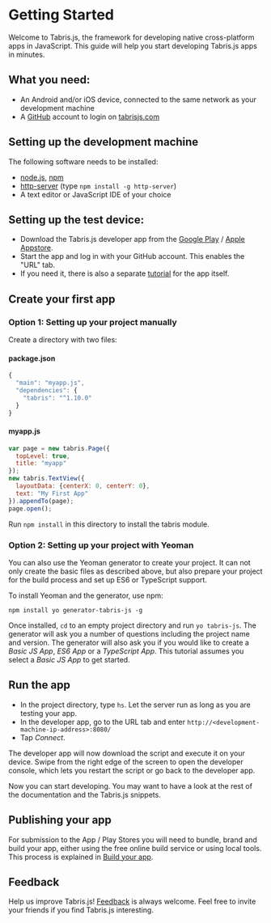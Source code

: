---
---
# Getting Started

Welcome to Tabris.js, the framework for developing native cross-platform apps in JavaScript. This guide will help you start developing Tabris.js apps in minutes.

## What you need:

- An Android and/or iOS device, connected to the same network as your development machine
- A [GitHub](https://github.com/) account to login on [tabrisjs.com](http://tabrisjs.com)

## Setting up the development machine

The following software needs to be installed:

- [node.js](https://nodejs.org/), [npm](https://docs.npmjs.com/getting-started/installing-node)
- [http-server](https://www.npmjs.com/package/http-server) (type `npm install -g http-server`)
- A text editor or JavaScript IDE of your choice

## Setting up the test device:

- Download the Tabris.js developer app from the [Google Play](https://play.google.com/store/apps/details?id=com.eclipsesource.tabris.js) / [Apple Appstore](https://itunes.apple.com/us/app/tabris.js/id939600018?mt=8).
- Start the app and log in with your GitHub account. This enables the "URL" tab.
- If you need it, there is also a separate [tutorial](developer-app.md) for the app itself.

## Create your first app

### Option 1: Setting up your project manually

Create a directory with two files:

#### package.json
```js
{
  "main": "myapp.js",
  "dependencies": {
    "tabris": "^1.10.0"
  }
}
```

#### myapp.js

```js
var page = new tabris.Page({
  topLevel: true,
  title: "myapp"
});
new tabris.TextView({
  layoutData: {centerX: 0, centerY: 0},
  text: "My First App"
}).appendTo(page);
page.open();
```

Run `npm install` in this directory to install the tabris module.

### Option 2: Setting up your project with Yeoman

You can also use the Yeoman generator to create your project. It can not only create the basic files as described above, but also prepare your project for the build process and set up ES6 or TypeScript support.

To install Yeoman and the generator, use npm:

    npm install yo generator-tabris-js -g

Once installed, `cd` to an empty project directory and run `yo tabris-js`. The generator will ask you a number of questions including the project name and version. The generator will also ask you if you would like to create a _Basic JS App_, _ES6 App_ or a _TypeScript App_. This tutorial assumes you select a _Basic JS App_ to get started.


## Run the app

- In the project directory, type `hs`. Let the server run as long as you are testing your app.
- In the developer app, go to the URL tab and enter `http://<development-machine-ip-address>:8080/`
- Tap *Connect*.

The developer app will now download the script and execute it on your device. Swipe from the right edge of the screen to open the developer console, which lets you restart the script or go back to the developer app.

Now you can start developing. You may want to have a look at the rest of the documentation and the Tabris.js snippets.

## Publishing your app

For submission to the App / Play Stores you will need to bundle, brand and build your app, either using the free online build service or using local tools. This process is explained in [Build your app](build.md).

## Feedback
Help us improve Tabris.js! [Feedback](mailto:care@eclipsesource.com?subject=Tabris.js%20feedback) is always welcome. Feel free to invite your friends if you find Tabris.js interesting.

